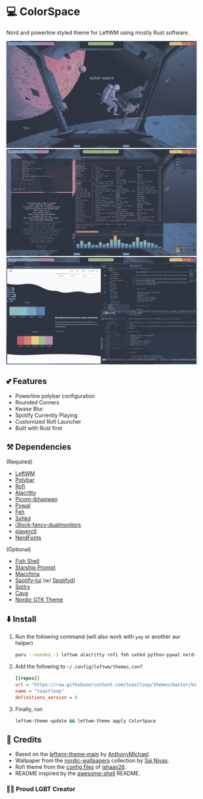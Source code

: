 # 💻 ColorSpace

Nord and powerline styled theme for LeftWM using mostly Rust software.

![Background](https://raw.githubusercontent.com/toastloop/colorspace/master/assets/desktop3.jpg)
![Screenshot](https://raw.githubusercontent.com/toastloop/colorspace/master/assets/desktop.jpg)
![Screenshot2](https://raw.githubusercontent.com/toastloop/colorspace/master/assets/desktop2.jpg)

## 💕 Features

- Powerline polybar configuration
- Rounded Corners
- Kwase Blur
- Spotify Currently Playing
- Customized Rofi Launcher
- Built with Rust first

## ⚒️ Dependencies

(Required)

- [LeftWM](https://github.com/leftwm/leftwm)
- [Polybar](https://github.com/polybar/polybar)
- [Rofi](https://github.com/davatorium/rofi)
- [Alacritty](https://github.com/alacritty/alacritty)
- [Picom-ibhagwan](https://github.com/ibhagwan/picom)
- [Pywal](https://github.com/dylanaraps/pywal)
- [Feh](https://github.com/derf/feh)
- [Sxhkd](https://github.com/baskerville/sxhkd)
- [i3lock-fancy-dualmonitors](https://aur.archlinux.org/packages/i3lock-fancy-dualmonitors-git)
- [playerctl](https://github.com/altdesktop/playerctl)
- [NerdFonts](https://www.nerdfonts.com/)

(Optional)

- [Fish Shell](https://fishshell.com/)
- [Starship Prompt](https://starship.rs/)
- [Macchina](https://github.com/macchina-cli/macchina)
- [Spotify-tui](https://github.com/Rigellute/spotify-tui) (w/ [Spotifyd](https://github.com/Spotifyd/spotifyd))
- [Sptlrx](https://github.com/raitonoberu/sptlrx)
- [Cava](https://github.com/karlstav/cava)
- [Nordic GTK Theme](https://github.com/EliverLara/Nordic)

## ⬇️ Install

1. Run the following command (will also work with `yay` or another aur helper)

    ```bash
    paru --needed -S leftwm alacritty rofi feh sxhkd python-pywal nerd-fonts-noto-sans-mono i3lock-fancy-dualmonitors playerctl
    ```

2. Add the following to `~/.config/leftwm/themes.conf`

    ```ini
    [[repos]]
    url = "https://raw.githubusercontent.com/toastloop/themes/master/known.toml"
    name = "toastloop"
    definitions_version = 0
    ```

3. Finally, run

    ```bash
    leftwm-theme update && leftwm-theme apply ColorSpace
    ```

## 📝 Credits

- Based on the [leftwm-theme-main](https://github.com/AnthonyMichaelTDM/leftwm-theme-main) by [AnthonyMichael](https://github.com/AnthonyMichaelTDM/).
- Wallpaper from the [nordic-wallpapers](https://github.com/linuxdotexe/nordic-wallpapers) collection by [Sai Nivas](https://github.com/linuxdotexe).
- Rofi theme from the [config files](https://github.com/ishaan26/config_files) of [ishaan26](https://github.com/ishaan26/).
- README inspired by the [awesome-shell](https://github.com/Mofiqul/awesome-shell/) README.

### 🏳️‍🌈 Proud LGBT Creator
